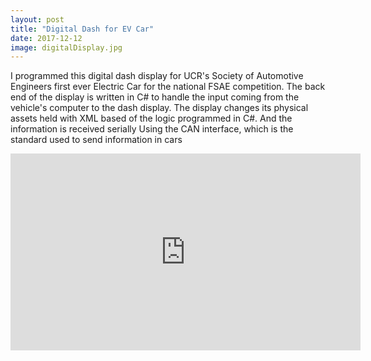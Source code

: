 ```yaml
---
layout: post
title: "Digital Dash for EV Car"
date: 2017-12-12
image: digitalDisplay.jpg
---
```

<link href="/css/posts.css" type="text/css" rel="stylesheet">
<div class="entry">
<p>I programmed this digital dash display for UCR's Society of Automotive Engineers
    first ever Electric Car for the national FSAE competition. The back end of the display
    is written in C# to handle the input coming from the vehicle's computer to the dash display.
    The display changes its physical assets held with XML based of the logic programmed in C#.
    And the information is received serially Using the CAN interface, which is the standard
    used to send information in cars</p>
<div class="media">
<div class="videoWrapper">
<iframe width="560" height="315" src="https://www.youtube.com/embed/psyNZKCtcXw" frameborder="0" allowfullscreen></iframe>
</div>
</div>
</div>
